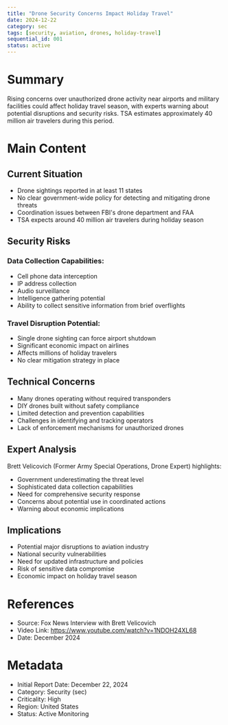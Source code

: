 ```yaml
---
title: "Drone Security Concerns Impact Holiday Travel"
date: 2024-12-22
category: sec
tags: [security, aviation, drones, holiday-travel]
sequential_id: 001
status: active
---
```


# Summary
Rising concerns over unauthorized drone activity near airports and military facilities could affect holiday travel season, with experts warning about potential disruptions and security risks. TSA estimates approximately 40 million air travelers during this period.

# Main Content

## Current Situation
- Drone sightings reported in at least 11 states
- No clear government-wide policy for detecting and mitigating drone threats
- Coordination issues between FBI's drone department and FAA
- TSA expects around 40 million air travelers during holiday season

## Security Risks

### Data Collection Capabilities:
- Cell phone data interception
- IP address collection
- Audio surveillance
- Intelligence gathering potential
- Ability to collect sensitive information from brief overflights

### Travel Disruption Potential:
- Single drone sighting can force airport shutdown
- Significant economic impact on airlines
- Affects millions of holiday travelers
- No clear mitigation strategy in place

## Technical Concerns
- Many drones operating without required transponders
- DIY drones built without safety compliance
- Limited detection and prevention capabilities
- Challenges in identifying and tracking operators
- Lack of enforcement mechanisms for unauthorized drones

## Expert Analysis
Brett Velicovich (Former Army Special Operations, Drone Expert) highlights:
- Government underestimating the threat level
- Sophisticated data collection capabilities
- Need for comprehensive security response
- Concerns about potential use in coordinated actions
- Warning about economic implications

## Implications
- Potential major disruptions to aviation industry
- National security vulnerabilities
- Need for updated infrastructure and policies
- Risk of sensitive data compromise
- Economic impact on holiday travel season

# References
- Source: Fox News Interview with Brett Velicovich
- Video Link: https://www.youtube.com/watch?v=1NDOH24XL68
- Date: December 2024

# Metadata
- Initial Report Date: December 22, 2024
- Category: Security (sec)
- Criticality: High
- Region: United States
- Status: Active Monitoring